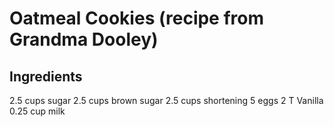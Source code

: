 # Oatmeal Cookies (recipe from Grandma Dooley)


## Ingredients
2.5 cups sugar
2.5 cups brown sugar
2.5 cups shortening
5 eggs
2 T Vanilla
0.25 cup milk

